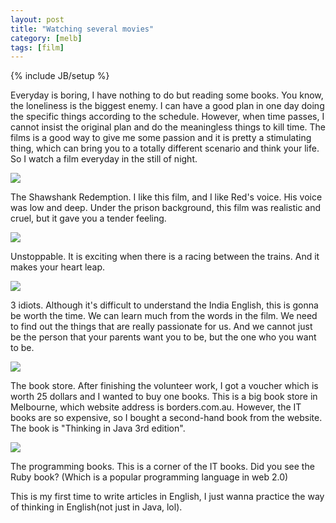 ```yaml
---
layout: post
title: "Watching several movies"
category: [melb]
tags: [film]
---
```

{% include JB/setup %}

Everyday is boring, I have nothing to do but reading some books. You know, the loneliness is the biggest enemy. I can have a good plan in one day doing the specific things according to the schedule. However, when time passes, I cannot insist the original plan and do the meaningless things to kill time. The films is a good way to give me some passion and it is pretty a stimulating thing, which can bring you to a totally different scenario and think your life. So I watch a film everyday in the still of night. 

![](https://lh6.googleusercontent.com/-57euSdAnWvU/TRUyDMzE6FI/AAAAAAAAAFo/Y3akDSNNom8/s640/20081030205009378.jpg)

The Shawshank Redemption. I like this film, and I like Red's voice. His voice was low and deep. Under the prison background, this film was realistic and cruel, but it gave you a tender feeling. 

![](https://lh6.googleusercontent.com/-C5XZ9rNQEw0/TRUyDdVH5oI/AAAAAAAAAFs/U31unsSO2q0/s640/moviepic_4b491e9390a37b9fa96a6ce20fb88296.jpg)

Unstoppable. It is exciting when there is a racing between the trains. And it makes your heart leap. 

![](https://lh5.googleusercontent.com/-3HUYb0SDPcs/TRUzdyYIeYI/AAAAAAAAAGA/lr_vL77SnGs/s640/20101119032241478.jpg)

3 idiots. Although it's difficult to understand the India English, this is gonna be worth the time. We can learn much from the words in the film. We need to find out the things that are really passionate for us. And we cannot just be the person that your parents want you to be, but the one who you want to be. 

![](https://lh4.googleusercontent.com/-1PT2A5CsDO8/TRUyDozA5cI/AAAAAAAAAF0/NmuUv9kiNnc/s800/IMG_0555.JPG)

The book store. After finishing the volunteer work, I got a voucher which is worth 25 dollars and I wanted to buy one books. This is a big book store in Melbourne, which website address is borders.com.au. However, the IT books are so expensive, so I bought a second-hand book from the website. The book is "Thinking in Java 3rd edition".

![](https://lh3.googleusercontent.com/-wAUwhcNMlxw/TRUyD1ZaImI/AAAAAAAAAF4/hN9pv-45p7g/s800/IMG_0556.JPG)

The programming books. This is a corner of the IT books. Did you see the Ruby book? (Which is a popular programming language in web 2.0)

This is my first time to write articles in English, I just wanna practice the way of thinking in English(not just in Java, lol). 
